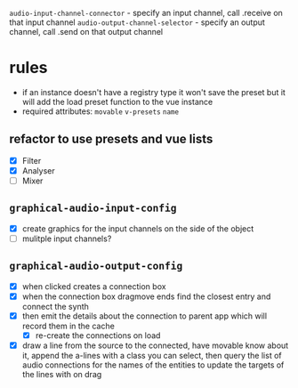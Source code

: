 `audio-input-channel-connector` - specify an input channel, call .receive on that input channel
`audio-output-channel-selector` - specify an output channel, call .send on that output channel

# rules
* if an instance doesn't have a registry type it won't save the preset but it will add the load preset function to the vue instance
* required attributes: `movable` `v-presets` `name`

## refactor to use presets and vue lists
* [x] Filter
* [x] Analyser
* [ ] Mixer

## `graphical-audio-input-config`
* [x] create graphics for the input channels on the side of the object
* [ ] mulitple input channels?

## `graphical-audio-output-config`
* [x] when clicked creates a connection box
* [x] when the connection box dragmove ends find the closest entry and connect the synth
* [x] then emit the details about the connection to parent app which will record them in the cache
  * [x] re-create the connections on load
* [x] draw a line from the source to the connected, have movable know about it, append the a-lines with a class you can select, then query the list of audio connections for the names of the entities to update the targets of the lines with on drag
